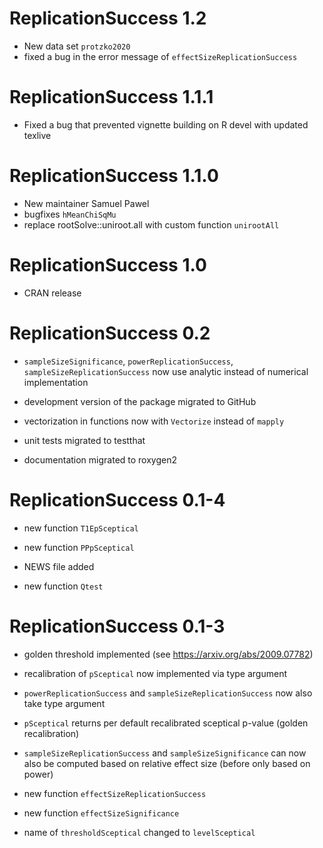 # ReplicationSuccess 1.2

- New data set  `protzko2020` 
- fixed a bug in the error message of `effectSizeReplicationSuccess`

# ReplicationSuccess 1.1.1

- Fixed a bug that prevented vignette building on R devel with updated texlive

# ReplicationSuccess 1.1.0

- New maintainer Samuel Pawel
- bugfixes `hMeanChiSqMu`
- replace rootSolve::uniroot.all with custom function `unirootAll`

# ReplicationSuccess 1.0

- CRAN release

# ReplicationSuccess 0.2

- `sampleSizeSignificance`, `powerReplicationSuccess`,
  `sampleSizeReplicationSuccess` now use analytic instead of numerical
  implementation

- development version of the package migrated to GitHub

- vectorization in functions now with `Vectorize` instead of `mapply`

- unit tests migrated to testthat

- documentation migrated to roxygen2


# ReplicationSuccess 0.1-4

- new function `T1EpSceptical`

- new function `PPpSceptical`

- NEWS file added

- new function `Qtest`


# ReplicationSuccess 0.1-3

- golden threshold implemented (see <https://arxiv.org/abs/2009.07782>)

- recalibration of `pSceptical` now implemented via type argument

- `powerReplicationSuccess` and `sampleSizeReplicationSuccess` now also take
  type argument

- `pSceptical` returns per default recalibrated sceptical p-value (golden
  recalibration)

- `sampleSizeReplicationSuccess` and `sampleSizeSignificance` can now also be
  computed based on relative effect size (before only based on power)
  
- new function `effectSizeReplicationSuccess`

- new function `effectSizeSignificance`

- name of `thresholdSceptical` changed to `levelSceptical`
